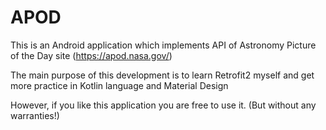 # APOD

This is an Android application which implements API of Astronomy Picture of the Day site (https://apod.nasa.gov/)

The main purpose of this development is to learn Retrofit2 myself and get more practice in Kotlin language and Material Design

However, if you like this application you are free to use it. (But without any warranties!)
